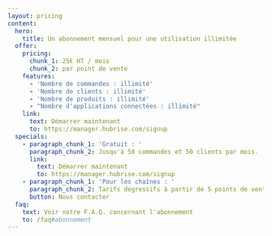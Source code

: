 ```yaml
---
layout: pricing
content:
  hero:
    title: Un abonnement mensuel pour une utilisation illimitée
  offer:
    pricing:
      chunk_1: 25€ HT / mois
      chunk_2: par point de vente
    features:
      - 'Nombre de commandes : illimité'
      - 'Nombre de clients : illimité'
      - 'Nombre de produits : illimité'
      - "Nombre d'applications connectées : illimité"
    link:
      text: Démarrer maintenant
      to: https://manager.hubrise.com/signup
  specials:
    - paragraph_chunk_1: 'Gratuit : '
      paragraph_chunk_2: Jusqu'à 50 commandes et 50 clients par mois.
      link:
        text: Démarrer maintenant
        to: https://manager.hubrise.com/signup
    - paragraph_chunk_1: 'Pour les chaînes : '
      paragraph_chunk_2: Tarifs dégressifs à partir de 5 points de vente.
      button: Nous contacter
  faq:
    text: Voir notre F.A.Q. concernant l'abonnement
    to: /faq#abonnement
---
```

